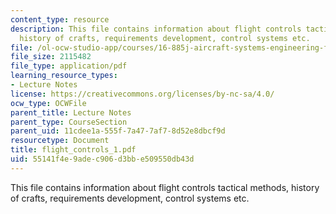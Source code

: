 ```yaml
---
content_type: resource
description: This file contains information about flight controls tactical methods,
  history of crafts, requirements development, control systems etc.
file: /ol-ocw-studio-app/courses/16-885j-aircraft-systems-engineering-fall-2004/55141f4e9adec906d3bbe509550db43d_flight_controls_1.pdf
file_size: 2115482
file_type: application/pdf
learning_resource_types:
- Lecture Notes
license: https://creativecommons.org/licenses/by-nc-sa/4.0/
ocw_type: OCWFile
parent_title: Lecture Notes
parent_type: CourseSection
parent_uid: 11cdee1a-555f-7a47-7af7-8d52e8dbcf9d
resourcetype: Document
title: flight_controls_1.pdf
uid: 55141f4e-9ade-c906-d3bb-e509550db43d
---
```

This file contains information about flight controls tactical methods, history of crafts, requirements development, control systems etc.